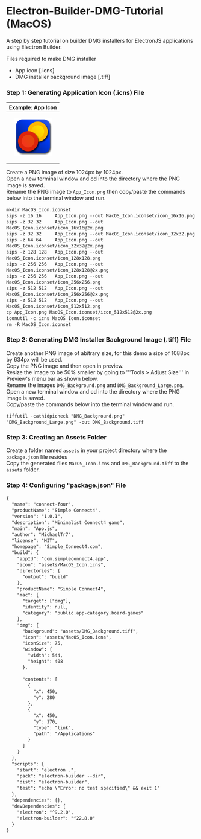 # Electron-Builder-DMG-Tutorial (MacOS)
A step by step tutorial on builder DMG installers for ElectronJS applications using Electron Builder.

Files required to make DMG installer
- App icon [.icns]
- DMG installer background image [.tiff]


### Step 1: Generating Application Icon (.icns) File

| Example: App Icon |
|---|
|<p align = "center"> <img src = "Example Images/App_Icon.png" width = "100px"> </p> |

Create a PNG image of size 1024px by 1024px. <br>
Open a new terminal window and cd into the directory where the PNG image is saved. <br>
Rename the PNG image to ```App_Icon.png``` then copy/paste the commands below into the terminal window and run.

```
mkdir MacOS_Icon.iconset
sips -z 16 16     App_Icon.png --out MacOS_Icon.iconset/icon_16x16.png
sips -z 32 32     App_Icon.png --out MacOS_Icon.iconset/icon_16x16@2x.png
sips -z 32 32     App_Icon.png --out MacOS_Icon.iconset/icon_32x32.png
sips -z 64 64     App_Icon.png --out MacOS_Icon.iconset/icon_32x32@2x.png
sips -z 128 128   App_Icon.png --out MacOS_Icon.iconset/icon_128x128.png
sips -z 256 256   App_Icon.png --out MacOS_Icon.iconset/icon_128x128@2x.png
sips -z 256 256   App_Icon.png --out MacOS_Icon.iconset/icon_256x256.png
sips -z 512 512   App_Icon.png --out MacOS_Icon.iconset/icon_256x256@2x.png
sips -z 512 512   App_Icon.png --out MacOS_Icon.iconset/icon_512x512.png
cp App_Icon.png MacOS_Icon.iconset/icon_512x512@2x.png
iconutil -c icns MacOS_Icon.iconset
rm -R MacOS_Icon.iconset
```

### Step 2: Generating DMG Installer Background Image (.tiff) File
Create another PNG image of abitrary size, for this demo a size of 1088px by 634px will be used. <br>
Copy the PNG image and then open in preview. <br>
Resize the image to be 50% smaller by going to '''Tools > Adjust Size''' in Preview's menu bar as shown below. <br>
Rename the images ```DMG_Background.png``` and ```DMG_Background_Large.png```.<br>
Open a new terminal window and cd into the directory where the PNG image is saved. <br>
Copy/paste the commands below into the terminal window and run.

```
tiffutil -cathidpicheck "DMG_Background.png" "DMG_Background_Large.png" -out DMG_Background.tiff
```
### Step 3: Creating an Assets Folder
Create a folder named ```assets``` in your project directory where the ```package.json``` file resides <br>
Copy the generated files ```MacOS_Icon.icns``` and ```DMG_Background.tiff``` to the ```assets``` folder.


### Step 4: Configuring "package.json" File


```
{
  "name": "connect-four",
  "productName": "Simple Connect4",
  "version": "1.0.1",
  "description": "Minimalist Connect4 game",
  "main": "App.js",
  "author": "MichaelTr7",
  "license": "MIT",
  "homepage": "Simple_Connect4.com",
  "build": {
    "appId": "com.simpleconnect4.app",
    "icon": "assets/MacOS_Icon.icns",
    "directories": {
      "output": "build"
    },
    "productName": "Simple Connect4",
    "mac": {
      "target": ["dmg"],
      "identity": null,
      "category": "public.app-category.board-games"
    },
    "dmg": {
      "background": "assets/DMG_Background.tiff",
      "icon": "assets/MacOS_Icon.icns",
      "iconSize": 75,
      "window": {
        "width": 544,
        "height": 408
      },

      "contents": [
        {
          "x": 450,
          "y": 280
        },
        {
          "x": 450,
          "y": 170,
          "type": "link",
          "path": "/Applications"
        }
      ]
    }
  },
  "scripts": {
    "start": "electron .",
    "pack": "electron-builder --dir",
    "dist": "electron-builder",
    "test": "echo \"Error: no test specified\" && exit 1"
  },
  "dependencies": {},
  "devDependencies": {
    "electron": "^9.2.0",
    "electron-builder": "^22.8.0"
  }
}

```








